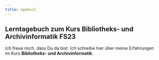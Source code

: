 ```yaml
---
title: agebuch
---
```


## Lerntagebuch zum Kurs Bibliotheks- und Archivinformatik FS23

Ich freue mich, dass Du da bist. Ich schreibe hier über meine Erfahrungen im Kurs **Bibliotheks- und Archivinformatik**.

